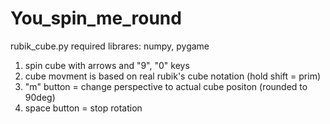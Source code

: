 # You_spin_me_round
rubik_cube.py
required librares: numpy, pygame

1) spin cube with arrows and "9", "0" keys
2) cube movment is based on real rubik's cube notation (hold shift = prim)
3) "m" button = change perspective to actual cube positon (rounded to 90deg)
4) space button = stop rotation
